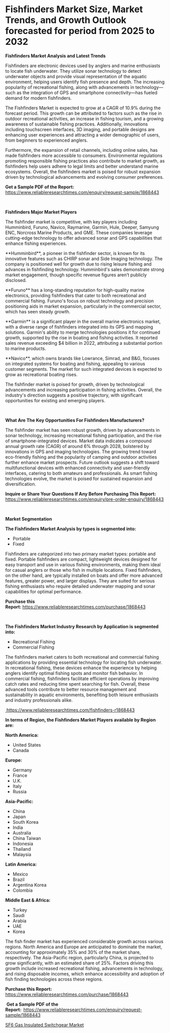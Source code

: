 <p><h1>Fishfinders Market Size, Market Trends, and Growth Outlook forecasted for period from 2025 to 2032</h1></p><p><strong>Fishfinders Market Analysis and Latest Trends</strong></p>
<p><p>Fishfinders are electronic devices used by anglers and marine enthusiasts to locate fish underwater. They utilize sonar technology to detect underwater objects and provide visual representation of the aquatic environment, helping users identify fish presence and depth. The increasing popularity of recreational fishing, along with advancements in technology—such as the integration of GPS and smartphone connectivity—has fueled demand for modern fishfinders.</p><p>The Fishfinders Market is expected to grow at a CAGR of 10.9% during the forecast period. This growth can be attributed to factors such as the rise in outdoor recreational activities, an increase in fishing tourism, and a growing awareness of sustainable fishing practices. Additionally, innovations including touchscreen interfaces, 3D imaging, and portable designs are enhancing user experiences and attracting a wider demographic of users, from beginners to experienced anglers.</p><p>Furthermore, the expansion of retail channels, including online sales, has made fishfinders more accessible to consumers. Environmental regulations promoting responsible fishing practices also contribute to market growth, as fishfinders help users adhere to legal limits and better understand marine ecosystems. Overall, the fishfinders market is poised for robust expansion driven by technological advancements and evolving consumer preferences.</p></p>
<p><strong>Get a Sample PDF of the Report:&nbsp;</strong> <a href="https://www.reliableresearchtimes.com/enquiry/request-sample/1868443?utm_campaign=2308&utm_medium=2&utm_source=Github&utm_content=ia&utm_term=16022025&utm_id=fishfinders">https://www.reliableresearchtimes.com/enquiry/request-sample/1868443</a></p>
<p>&nbsp;</p>
<p><strong>Fishfinders Major Market Players</strong></p>
<p><p>The fishfinder market is competitive, with key players including Humminbird, Furuno, Navico, Raymarine, Garmin, Hule, Deeper, Samyung ENC, Norcross Marine Products, and GME. These companies leverage cutting-edge technology to offer advanced sonar and GPS capabilities that enhance fishing experiences.</p><p>**Humminbird**, a pioneer in the fishfinder sector, is known for its innovative features such as CHIRP sonar and Side Imaging technology. The company is positioned well for growth due to rising leisure fishing and advances in fishfinding technology. Humminbird's sales demonstrate strong market engagement, though specific revenue figures aren’t publicly disclosed.</p><p>**Furuno** has a long-standing reputation for high-quality marine electronics, providing fishfinders that cater to both recreational and commercial fishing. Furuno's focus on robust technology and precision positioning aids in market expansion, particularly in the commercial sector, which has seen steady growth.</p><p>**Garmin** is a significant player in the overall marine electronics market, with a diverse range of fishfinders integrated into its GPS and mapping solutions. Garmin's ability to merge technologies positions it for continued growth, supported by the rise in boating and fishing activities. It reported sales revenue exceeding $4 billion in 2022, attributing a substantial portion to marine products.</p><p>**Navico**, which owns brands like Lowrance, Simrad, and B&G, focuses on integrated systems for boating and fishing, appealing to various customer segments. The market for such integrated devices is expected to grow as recreational boating rises.</p><p>The fishfinder market is poised for growth, driven by technological advancements and increasing participation in fishing activities. Overall, the industry's direction suggests a positive trajectory, with significant opportunities for existing and emerging players.</p></p>
<p>&nbsp;</p>
<p><strong>What Are The Key Opportunities For Fishfinders Manufacturers?</strong></p>
<p><p>The fishfinder market has seen robust growth, driven by advancements in sonar technology, increasing recreational fishing participation, and the rise of smartphone-integrated devices. Market data indicates a compound annual growth rate (CAGR) of around 6% through 2028, bolstered by innovations in GPS and imaging technologies. The growing trend toward eco-friendly fishing and the popularity of camping and outdoor activities further enhance market prospects. Future outlook suggests a shift toward multifunctional devices with enhanced connectivity and user-friendly interfaces, catering to both amateurs and professionals. As smart fishing technologies evolve, the market is poised for sustained expansion and diversification.</p></p>
<p><strong>Inquire or Share Your Questions If Any Before Purchasing This Report:</strong> <a href="https://www.reliableresearchtimes.com/enquiry/pre-order-enquiry/1868443?utm_campaign=2308&utm_medium=2&utm_source=Github&utm_content=ia&utm_term=16022025&utm_id=fishfinders">https://www.reliableresearchtimes.com/enquiry/pre-order-enquiry/1868443</a></p>
<p>&nbsp;</p>
<p><strong>Market Segmentation</strong></p>
<p><strong>The Fishfinders Market Analysis by types is segmented into:</strong></p>
<p><ul><li>Portable</li><li>Fixed</li></ul></p>
<p><p>Fishfinders are categorized into two primary market types: portable and fixed. Portable fishfinders are compact, lightweight devices designed for easy transport and use in various fishing environments, making them ideal for casual anglers or those who fish in multiple locations. Fixed fishfinders, on the other hand, are typically installed on boats and offer more advanced features, greater power, and larger displays. They are suited for serious fishing enthusiasts who require detailed underwater mapping and sonar capabilities for optimal performance.</p></p>
<p><strong>Purchase this Report:&nbsp;</strong><a href="https://www.reliableresearchtimes.com/purchase/1868443?utm_campaign=2308&utm_medium=2&utm_source=Github&utm_content=ia&utm_term=16022025&utm_id=fishfinders">https://www.reliableresearchtimes.com/purchase/1868443</a></p>
<p>&nbsp;</p>
<p><strong>The Fishfinders Market Industry Research by Application is segmented into:</strong></p>
<p><ul><li>Recreational Fishing</li><li>Commercial Fishing</li></ul></p>
<p><p>The fishfinders market caters to both recreational and commercial fishing applications by providing essential technology for locating fish underwater. In recreational fishing, these devices enhance the experience by helping anglers identify optimal fishing spots and monitor fish behavior. In commercial fishing, fishfinders facilitate efficient operations by improving catch rates and reducing time spent searching for fish. Overall, these advanced tools contribute to better resource management and sustainability in aquatic environments, benefiting both leisure enthusiasts and industry professionals alike.</p></p>
<p><a href="https://www.reliableresearchtimes.com/fishfinders-r1868443?utm_campaign=2308&utm_medium=2&utm_source=Github&utm_content=ia&utm_term=16022025&utm_id=fishfinders">&nbsp;https://www.reliableresearchtimes.com/fishfinders-r1868443</a></p>
<p><strong>In terms of Region, the Fishfinders Market Players available by Region are:</strong></p>
<p>
    <p> <strong> North America: </strong>
        <ul>
            <li>United States</li>
            <li>Canada</li>
        </ul>
        </p> 
    <p> <strong> Europe: </strong>
        <ul>
            <li>Germany</li>
            <li>France</li>
            <li>U.K.</li>
            <li>Italy</li>
            <li>Russia</li>
        </ul>
        </p> 
    <p> <strong> Asia-Pacific: </strong>
        <ul>
            <li>China</li>
            <li>Japan</li>
            <li>South Korea</li>
            <li>India</li>
            <li>Australia</li>
            <li>China Taiwan</li>
            <li>Indonesia</li>
            <li>Thailand</li>
            <li>Malaysia</li>
        </ul>
        </p> 
    <p> <strong> Latin America: </strong>
        <ul>
            <li>Mexico</li>
            <li>Brazil</li>
            <li>Argentina Korea</li>
            <li>Colombia</li>
        </ul>
        </p> 
    <p> <strong> Middle East & Africa: </strong>
        <ul>
            <li>Turkey</li>
            <li>Saudi</li>
            <li>Arabia</li>
            <li>UAE</li>
            <li>Korea</li>
        </ul>
    </p>
    </p>
<p><p>The fish finder market has experienced considerable growth across various regions. North America and Europe are anticipated to dominate the market, accounting for approximately 35% and 30% of the market share, respectively. The Asia-Pacific region, particularly China, is projected to grow significantly, with an estimated share of 25%. Factors driving this growth include increased recreational fishing, advancements in technology, and rising disposable incomes, which enhance accessibility and adoption of fish finding technologies across these regions.</p></p>
<p><strong>Purchase this Report: </strong><a href="https://www.reliableresearchtimes.com/purchase/1868443?utm_campaign=2308&utm_medium=2&utm_source=Github&utm_content=ia&utm_term=16022025&utm_id=fishfinders">https://www.reliableresearchtimes.com/purchase/1868443</a></p>
<p>&nbsp;<strong>Get a Sample PDF of the Report:&nbsp;&nbsp;</strong><a href="https://www.reliableresearchtimes.com/enquiry/request-sample/1868443?utm_campaign=2308&utm_medium=2&utm_source=Github&utm_content=ia&utm_term=16022025&utm_id=fishfinders">https://www.reliableresearchtimes.com/enquiry/request-sample/1868443</a></p>
<p><strong></strong></p>
<p><p><a href="https://github.com/domoniqueluoma76/Market-Research-Report-List-1/blob/main/sf6-gas-insulated-switchgear-market.md?utm_campaign=2308&utm_medium=2&utm_source=Github&utm_content=ia&utm_term=16022025&utm_id=fishfinders">SF6 Gas Insulated Switchgear Market</a></p></p>